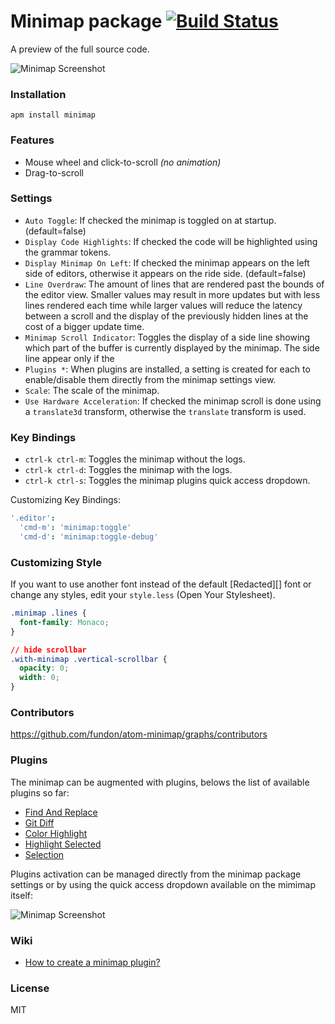 # Minimap package [![Build Status](https://travis-ci.org/fundon/atom-minimap.svg?branch=master)](https://travis-ci.org/fundon/atom-minimap)

A preview of the full source code.

![Minimap Screenshot](https://github.com/fundon/atom-minimap/blob/master/screenshot.png?raw=true)

### Installation

```
apm install minimap
```

### Features

* Mouse wheel and click-to-scroll _(no animation)_
* Drag-to-scroll

### Settings

* `Auto Toggle`: If checked the minimap is toggled on at startup. (default=false)
* `Display Code Highlights`: If checked the code will be highlighted using the grammar tokens.
* `Display Minimap On Left`: If checked the minimap appears on the left side of editors, otherwise it appears on the ride side. (default=false)
* `Line Overdraw`: The amount of lines that are rendered past the bounds of the editor view. Smaller values may result in more updates but with less lines rendered each time while larger values will reduce the latency between a scroll and the display of the previously hidden lines at the cost of a bigger update time.
* `Minimap Scroll Indicator`: Toggles the display of a side line showing which part of the buffer is currently displayed by the minimap. The side line appear only if the
* `Plugins *`: When plugins are installed, a setting is created for each to enable/disable them directly from the minimap settings view.
* `Scale`: The scale of the minimap.
* `Use Hardware Acceleration`: If checked the minimap scroll is done using a `translate3d` transform, otherwise the `translate` transform is used.

### Key Bindings

* `ctrl-k ctrl-m`: Toggles the minimap without the logs.
* `ctrl-k ctrl-d`: Toggles the minimap with the logs.
* `ctrl-k ctrl-s`: Toggles the minimap plugins quick access dropdown.

Customizing Key Bindings:

```cson
'.editor':
  'cmd-m': 'minimap:toggle'
  'cmd-d': 'minimap:toggle-debug'
```

### Customizing Style

If you want to use another font instead of the default [Redacted][] font or change any styles, edit your `style.less` (Open Your Stylesheet).

```css
.minimap .lines {
  font-family: Monaco;
}

// hide scrollbar
.with-minimap .vertical-scrollbar {
  opacity: 0;
  width: 0;
}
```

### Contributors

https://github.com/fundon/atom-minimap/graphs/contributors

### Plugins

The minimap can be augmented with plugins, belows the list of available plugins so far:

  * [Find And Replace](https://atom.io/packages/minimap-find-and-replace)
  * [Git Diff](https://atom.io/packages/minimap-git-diff)
  * [Color Highlight](https://atom.io/packages/minimap-color-highlight)
  * [Highlight Selected](https://atom.io/packages/minimap-highlight-selected)
  * [Selection](https://atom.io/packages/minimap-selection)

Plugins activation can be managed directly from the minimap package settings or by using the quick access dropdown available on the mimimap itself:

![Minimap Screenshot](https://github.com/fundon/atom-minimap/blob/master/plugins-list.gif?raw=true)

### Wiki

* [How to create a minimap plugin?](https://github.com/fundon/atom-minimap/wiki/Plugin)

### License

MIT

[Redacted Font]: https://github.com/christiannaths/Redacted-Font
